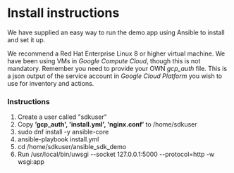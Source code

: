 # Install instructions

We have supplied an easy way to run the demo app using Ansible to install and set it up.

We recommend a Red Hat Enterprise Linux 8 or higher virtual machine. We have been using VMs in *Google Compute Cloud*, though this is not mandatory.
Remember you need to provide your OWN *gcp_auth* file. This is a json output of the service account in *Google Cloud Platform* you wish to use for inventory and actions.

### Instructions 
1. Create a user called "sdkuser"
2. Copy **’gcp_auth', 'install.yml', 'nginx.conf’** to /home/sdkuser
3. sudo dnf install -y ansible-core
4. ansible-playbook install.yml
5. cd /home/sdkuser/ansible_sdk_demo 
6. Run /usr/local/bin/uwsgi --socket 127.0.0.1:5000  --protocol=http -w wsgi:app 
